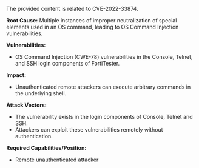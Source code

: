 The provided content is related to CVE-2022-33874.

**Root Cause:** Multiple instances of improper neutralization of special elements used in an OS command, leading to OS Command Injection vulnerabilities.

**Vulnerabilities:**
- OS Command Injection (CWE-78) vulnerabilities in the Console, Telnet, and SSH login components of FortiTester.

**Impact:**
- Unauthenticated remote attackers can execute arbitrary commands in the underlying shell.

**Attack Vectors:**
- The vulnerability exists in the login components of Console, Telnet and SSH.
- Attackers can exploit these vulnerabilities remotely without authentication.

**Required Capabilities/Position:**
- Remote unauthenticated attacker